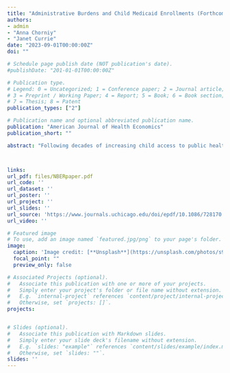 ```yaml
---
title: "Administrative Burdens and Child Medicaid Enrollments (Forthcoming May 2023)"
authors:
- admin
- "Anna Chorniy"
- "Janet Currie"
date: "2023-09-01T00:00:00Z"
doi: ""

# Schedule page publish date (NOT publication's date).
#publishDate: "201-01-01T00:00:00Z"

# Publication type.
# Legend: 0 = Uncategorized; 1 = Conference paper; 2 = Journal article;
# 3 = Preprint / Working Paper; 4 = Report; 5 = Book; 6 = Book section;
# 7 = Thesis; 8 = Patent
publication_types: ["2"]

# Publication name and optional abbreviated publication name.
publication: "American Journal of Health Economics"
publication_short: ""

abstract: "Following decades of increasing child access to public health insurance, pre-pandemic enrollments fell in many states after 2016 and the number of uninsured children increased.  This study provides the first national, quantitative assessment of the role of administrative burdens in driving this drop in child health insurance coverage.  In addition, we identify the demographic groups of children who were most affected.   We show that regulations that increased administrative burdens placed on families reduced public health insurance coverage by a mean of 5.9% within six months following the implementation of these changes.  Declines were largest for Hispanic children, children with non-citizen parents, and children whose parents reported that they did not speak English well.   These reductions were separate from and in addition to enrollment declines among Hispanic children following the announcement of a new public charge rule in Sept. 2018."



links:
url_pdf: files/NBERpaper.pdf
url_code: ''
url_dataset: ''
url_poster: ''
url_project: ''
url_slides: ''
url_source: 'https://www.journals.uchicago.edu/doi/epdf/10.1086/728170'
url_video: ''

# Featured image
# To use, add an image named `featured.jpg/png` to your page's folder. 
image:
  caption: 'Image credit: [**Unsplash**](https://unsplash.com/photos/s9CC2SKySJM)'
  focal_point: ""
  preview_only: false

# Associated Projects (optional).
#   Associate this publication with one or more of your projects.
#   Simply enter your project's folder or file name without extension.
#   E.g. `internal-project` references `content/project/internal-project/index.md`.
#   Otherwise, set `projects: []`.
projects:


# Slides (optional).
#   Associate this publication with Markdown slides.
#   Simply enter your slide deck's filename without extension.
#   E.g. `slides: "example"` references `content/slides/example/index.md`.
#   Otherwise, set `slides: ""`.
slides: ''
---
```

